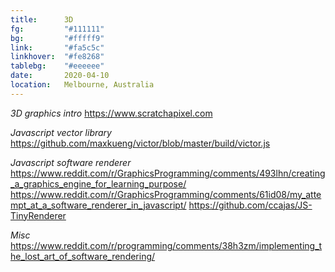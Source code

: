 ```yaml
---
title:      3D
fg:         "#111111"
bg:         "#fffff9"
link:       "#fa5c5c"
linkhover:  "#fe8268"
tablebg:    "#eeeeee"
date:       2020-04-10
location:   Melbourne, Australia
---
```


*3D graphics intro*
https://www.scratchapixel.com

*Javascript vector library*
https://github.com/maxkueng/victor/blob/master/build/victor.js

*Javascript software renderer*
https://www.reddit.com/r/GraphicsProgramming/comments/493lhn/creating_a_graphics_engine_for_learning_purpose/
https://www.reddit.com/r/GraphicsProgramming/comments/61id08/my_attempt_at_a_software_renderer_in_javascript/
https://github.com/ccajas/JS-TinyRenderer

*Misc*
https://www.reddit.com/r/programming/comments/38h3zm/implementing_the_lost_art_of_software_rendering/
